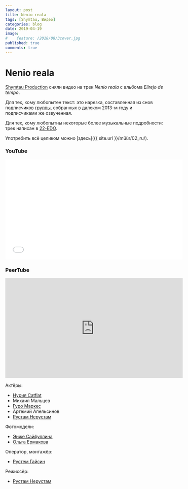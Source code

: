 ```yaml
---
layout: post
title: Nenio reala
tags: [Shymtau, Видео]
categories: blog
date: 2019-04-19
image:
#    feature: /2018/08/3cover.jpg
published: true
comments: true
---
```

# Nenio reala

[Shymtau Production][1] сняли видео на трек *Nenio reala* с альбома *Elirejo de tempo*.

Для тех, кому любопытен текст: это нарезка, составленная из снов подписчиков [группы][2], собранных в далеком 2013-м году и подписчиками же озвученная.

Для тех, кому любопытны некоторые более музыкальные подробности: трек написан в [22-EDO][3].

Употребить всё целиком можно [здесь]({{ site.url }}/müür/02_ru/).

### YouTube
<iframe width="560" height="315" src="//www.youtube.com/embed/Iqowg9od_40" frameborder="0"> </iframe>

### PeerTube
<iframe width="560" height="315" sandbox="allow-same-origin allow-scripts" src="https://peertube.social/videos/embed/c9a1cc80-e5fb-4fbd-b17e-9a36cf2792a1" frameborder="0" allowfullscreen></iframe>

Актёры:
- [Нурия Catflat][4]
- Михаил Мальцев
- [Гуро Маркес][5]
- Артемий Апельсинов
- [Рустам Нерустам][6]

Фотомодели:
- [Энже Сайфуллина][7]
- [Ольга Ермакова][8]

Оператор, монтажёр:
- [Рустем Гайсин][9]

Режиссёр:
- [Рустам Нерустам][10]

[1]: https://vk.com/shymtau
[2]: https://vk.com/omega9_music
[3]: https://en.wikipedia.org/wiki/22_equal_temperament
[4]: https://vk.com/catflat
[5]: https://vk.com/batbayan
[6]: https://vk.com/rustamnerustam
[7]: https://vk.com/enzhesayfullina
[8]: https://vk.com/pugovkaola
[9]: https://vk.com/spektr_photos
[10]: https://vk.com/im_ru